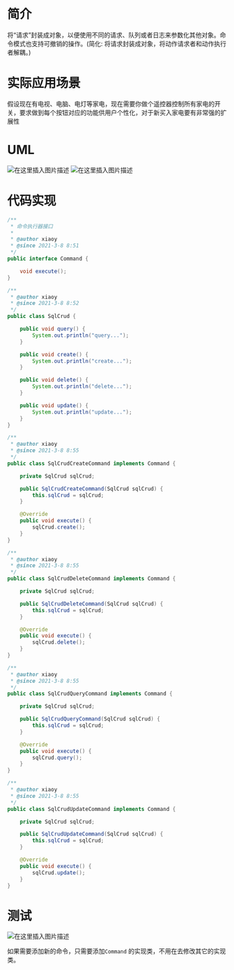 # 简介

将“请求”封装成对象，以便使用不同的请求、队列或者日志来参数化其他对象。命令模式也支持可撤销的操作。(简化: 将请求封装成对象，将动作请求者和动作执行者解耦。)

# 实际应用场景

假设现在有电视、电脑、电灯等家电，现在需要你做个遥控器控制所有家电的开关，要求做到每个按钮对应的功能供用户个性化，对于新买入家电要有非常强的扩展性

# UML
![在这里插入图片描述](https://img-blog.csdnimg.cn/20210308092515264.png)
![在这里插入图片描述](https://img-blog.csdnimg.cn/20210308092534775.png?x-oss-process=image/watermark,type_ZmFuZ3poZW5naGVpdGk,shadow_10,text_aHR0cHM6Ly9ibG9nLmNzZG4ubmV0L2x5b25nMTIyMw==,size_16,color_FFFFFF,t_70)





# 代码实现

```java
/**
 * 命令执行器接口
 *
 * @author xiaoy
 * @since 2021-3-8 8:51
 */
public interface Command {

    void execute();
}

```



```java
/**
 * @author xiaoy
 * @since 2021-3-8 8:52
 */
public class SqlCrud {

    public void query() {
        System.out.println("query...");
    }

    public void create() {
        System.out.println("create...");
    }

    public void delete() {
        System.out.println("delete...");
    }

    public void update() {
        System.out.println("update...");
    }
}
```



```java
/**
 * @author xiaoy
 * @since 2021-3-8 8:55
 */
public class SqlCrudCreateCommand implements Command {

    private SqlCrud sqlCrud;

    public SqlCrudCreateCommand(SqlCrud sqlCrud) {
        this.sqlCrud = sqlCrud;
    }

    @Override
    public void execute() {
        sqlCrud.create();
    }
}
```



```java
/**
 * @author xiaoy
 * @since 2021-3-8 8:55
 */
public class SqlCrudDeleteCommand implements Command {

    private SqlCrud sqlCrud;

    public SqlCrudDeleteCommand(SqlCrud sqlCrud) {
        this.sqlCrud = sqlCrud;
    }

    @Override
    public void execute() {
        sqlCrud.delete();
    }
}
```



```java
/**
 * @author xiaoy
 * @since 2021-3-8 8:55
 */
public class SqlCrudQueryCommand implements Command {

    private SqlCrud sqlCrud;

    public SqlCrudQueryCommand(SqlCrud sqlCrud) {
        this.sqlCrud = sqlCrud;
    }

    @Override
    public void execute() {
        sqlCrud.query();
    }
}
```



```java
/**
 * @author xiaoy
 * @since 2021-3-8 8:55
 */
public class SqlCrudUpdateCommand implements Command {

    private SqlCrud sqlCrud;

    public SqlCrudUpdateCommand(SqlCrud sqlCrud) {
        this.sqlCrud = sqlCrud;
    }

    @Override
    public void execute() {
        sqlCrud.update();
    }
}
```



# 测试
![在这里插入图片描述](https://img-blog.csdnimg.cn/20210308092559157.png)

如果需要添加新的命令，只需要添加`Command` 的实现类，不用在去修改其它的实现类。